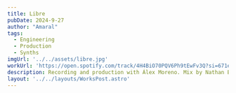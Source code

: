 ```yaml
---
title: Libre
pubDate: 2024-9-27
author: "Amaral"
tags:
  - Engineering
  - Production
  - Synths
imgUrl: '../../assets/libre.jpg'
workUrl: 'https://open.spotify.com/track/4H4BiO70PQV6Ph9tEwFv3Q?si=671e3f914b52498e'
description: Recording and production with Álex Moreno. Mix by Nathan Boddy, master by Vlado Meller.
layout: '../../layouts/WorksPost.astro'
---
```


